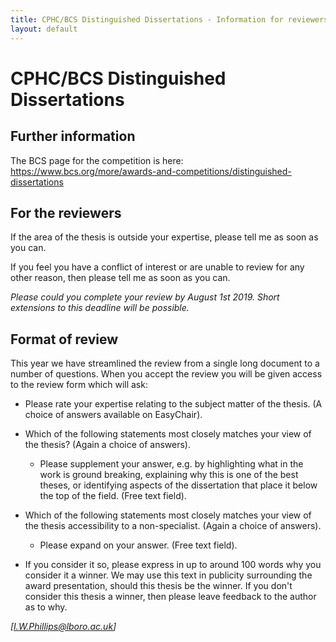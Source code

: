 ```yaml
---
title: CPHC/BCS Distinguished Dissertations - Information for reviewers. 
layout: default
---
```


CPHC/BCS Distinguished Dissertations
====================================

Further information
-------------------

The BCS page for the competition is here:
<https://www.bcs.org/more/awards-and-competitions/distinguished-dissertations>


For the reviewers
-----------------

If the area of the thesis is outside your expertise, please tell me as
soon as you can.

If you feel you have a conflict of interest or are unable to review
for any other reason, then please tell me as soon as you can.

*Please could you complete your review by August 1st 2019.  Short
extensions to this deadline will be possible.*

Format of review
----------------

This year we have streamlined the review from a single long document to a number of questions.  When you accept the review you will be given access to the review form which will ask:

* Please rate your expertise relating to the subject matter of the
  thesis.  (A choice of answers available on EasyChair).

* Which of the following statements most closely matches your view of
  the thesis?  (Again a choice of answers).

  * Please supplement your answer, e.g. by highlighting what in the
    work is ground breaking, explaining why this is one of the best
    theses, or identifying aspects of the dissertation that place it
    below the top of the field.   (Free text field).

* Which of the following statements most closely matches your view of
  the thesis accessibility to a non-specialist. (Again a choice of answers).

  * Please expand on your answer.  (Free text field).

* If you consider it so, please express in up to around 100 words why
  you consider it a winner. We may use this text in publicity
  surrounding the award presentation, should this thesis be the
  winner. If you don't consider this thesis a winner, then please
  leave feedback to the author as to why.

*[I.W.Phillips@lboro.ac.uk]*

